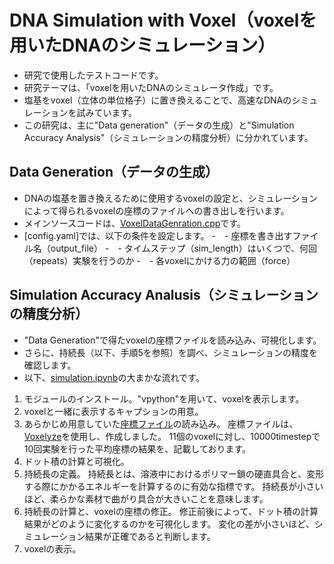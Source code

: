 # DNA Simulation with Voxel（voxelを用いたDNAのシミュレーション）
- 研究で使用したテストコードです。
- 研究テーマは、「voxelを用いたDNAのシミュレータ作成」です。
- 塩基をvoxel（立体の単位格子）に置き換えることで、高速なDNAのシミュレーションを試みています。
- この研究は、主に"Data generation"（データの生成）と"Simulation Accuracy Analysis"（シミュレーションの精度分析）に分かれています。
## Data Generation（データの生成）
- DNAの塩基を置き換えるために使用するvoxelの設定と、シミュレーションによって得られるvoxelの座標のファイルへの書き出しを行います。
- メインソースコードは、[VoxelDataGenration.cpp](https://github.com/nanami-7020/DNA-simulation-with-Voxel/blob/master/VoxelDataGeneration.cpp)です。
- [config.yaml]では、以下の条件を設定します。
-　- 座標を書き出すファイル名（output_file）
-　- タイムステップ（sim_length）はいくつで、何回（repeats）実験を行うのか
-　- 各voxelにかける力の範囲（force）

## Simulation Accuracy Analusis（シミュレーションの精度分析）
- "Data Generation"で得たvoxelの座標ファイルを読み込み、可視化します。
- さらに、持続長（以下、手順5を参照）を調べ、シミュレーションの精度を確認します。
- 以下、[simulation.ipynb](https://github.com/nanami-7020/DNA-simulation-with-Voxel/blob/master/simulation.ipynb)の大まかな流れです。
1. モジュールのインストール。"vpython"を用いて、voxelを表示します。
2. voxelと一緒に表示するキャプションの用意。
3. あらかじめ用意していた[座標ファイル](https://github.com/nanami-7020/DNA-simulation-with-Voxel/blob/master/my_output.txt)の読み込み。  座標ファイルは、[Voxelyze](https://github.com/jonhiller/Voxelyze)を使用し、作成しました。  11個のvoxelに対し、10000timestepで10回実験を行った平均座標の結果を、記載しております。
4. ドット積の計算と可視化。
5. 持続長の定義。  持続長とは、溶液中におけるポリマー鎖の硬直具合と、変形する際にかかるエネルギーを計算するのに有効な指標です。  持続長が小さいほど、柔らかな素材で曲がり具合が大きいことを意味します。
6. 持続長の計算と、voxelの座標の修正。  修正前後によって、ドット積の計算結果がどのように変化するのかを可視化します。  変化の差が小さいほど、シミュレーション結果が正確であると判断します。
7. voxelの表示。
